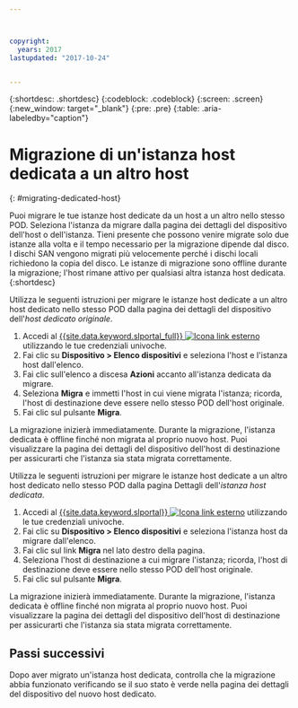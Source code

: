 ```yaml
---



copyright:
  years: 2017
lastupdated: "2017-10-24"


---
```


{:shortdesc: .shortdesc}
{:codeblock: .codeblock}
{:screen: .screen}
{:new_window: target="_blank"}
{:pre: .pre}
{:table: .aria-labeledby="caption"}


# Migrazione di un'istanza host dedicata a un altro host
{: #migrating-dedicated-host}

Puoi migrare le tue istanze host dedicate da un host a un altro nello stesso POD. Seleziona l'istanza da migrare dalla pagina dei dettagli del dispositivo dell'host o dell'istanza. Tieni presente che possono venire migrate solo due istanze alla volta e il tempo necessario per la migrazione dipende dal disco. I dischi SAN vengono migrati più velocemente perché i dischi locali richiedono la copia del disco. Le istanze di migrazione sono offline durante la migrazione; l'host rimane attivo per qualsiasi altra istanza host dedicata.
{:shortdesc}

Utilizza le seguenti istruzioni per migrare le istanze host dedicate a un altro host dedicato nello stesso POD dalla pagina dei dettagli del dispositivo dell'*host dedicato originale*. 

1. Accedi al [{{site.data.keyword.slportal_full}} ![Icona link esterno](../icons/launch-glyph.svg "Icona link esterno")](https://control.softlayer.com/) utilizzando le tue credenziali univoche. 
2. Fai clic su **Dispositivo > Elenco dispositivi** e seleziona l'host e l'istanza host dall'elenco.
3. Fai clic sull'elenco a discesa **Azioni** accanto all'istanza dedicata da migrare.
4. Seleziona **Migra** e immetti l'host in cui viene migrata l'istanza; ricorda, l'host di destinazione deve essere nello stesso POD dell'host originale.
5. Fai clic sul pulsante **Migra**. 

La migrazione inizierà immediatamente. Durante la migrazione, l'istanza dedicata è offline finché non migrata al proprio nuovo host. Puoi visualizzare la pagina dei dettagli del dispositivo dell'host di destinazione per assicurarti che l'istanza sia stata migrata correttamente.

Utilizza le seguenti istruzioni per migrare le istanze host dedicate a un altro host dedicato nello stesso POD dalla pagina Dettagli dell'*istanza host dedicata*.

1. Accedi al [{{site.data.keyword.slportal}} ![Icona link esterno](../icons/launch-glyph.svg "Icona link esterno")](https://control.softlayer.com/) utilizzando le tue credenziali univoche.
2. Fai clic su **Dispositivo > Elenco dispositivi** e seleziona l'istanza host da migrare dall'elenco.
3. Fai clic sul link **Migra** nel lato destro della pagina.
4. Seleziona l'host di destinazione a cui migrare l'istanza; ricorda, l'host di destinazione deve essere nello stesso POD dell'host originale.
5. Fai clic sul pulsante **Migra**.

La migrazione inizierà immediatamente. Durante la migrazione, l'istanza dedicata è offline finché non migrata al proprio nuovo host. Puoi visualizzare la pagina dei dettagli del dispositivo dell'host di destinazione per assicurarti che l'istanza sia stata migrata correttamente.

## Passi successivi
Dopo aver migrato un'istanza host dedicata, controlla che la migrazione abbia funzionato verificando se il suo stato è verde nella pagina dei dettagli del dispositivo del nuovo host dedicato.
